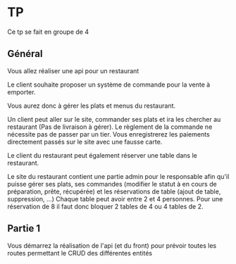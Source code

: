 # TP 
Ce tp se fait en groupe de 4

## Général

Vous allez réaliser une api pour un restaurant

Le client souhaite proposer un système de commande pour la vente à emporter.

Vous aurez donc à gérer les plats et menus du restaurant.

Un client peut aller sur le site, commander ses plats et ira les chercher au restaurant (Pas de livraison à gérer). Le règlement de la commande ne nécessite pas de passer par un tier. Vous enregistrerez les paiements directement passés sur le site avec une fausse carte.

Le client du restaurant peut également réserver une table dans le restaurant.

Le site du restaurant contient une partie admin pour le responsable afin qu'il puisse gérer ses plats, ses commandes (modifier le statut à en cours de préparation, prête, récupérée) et les réservations de table (ajout de table, suppression, ...) Chaque table peut avoir entre 2 et 4 personnes. Pour une réservation de 8 il faut donc bloquer 2 tables de 4 ou 4 tables de 2.

## Partie 1

Vous démarrez la réalisation de l'api (et du front) pour prévoir toutes les routes permettant le CRUD des différentes entités
